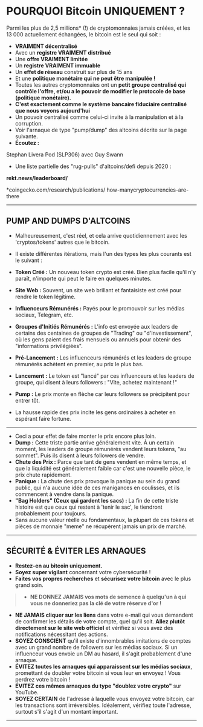 # POURQUOI Bitcoin UNIQUEMENT ?
Parmi les plus de 2,5 millions* (!) de cryptomonnaies jamais créées,
et les 13 000 actuellement échangées, le bitcoin est le seul qui soit :

* **VRAIMENT décentralisé**
* Avec un **registre VRAIMENT distribué**
* Une **offre VRAIMENT limitée**
* Un **registre VRAIMENT immuable**
* Un **effet de réseau** construit sur plus de 15 ans
* Et une **politique monétaire qui ne peut être manipulée !**
* Toutes les autres cryptomonnaies ont un **petit groupe centralisé
qui contrôle l'offre, et/ou a le
pouvoir de modifier le protocole de base (politique
monétaire).**
* **C'est exactement comme le système bancaire fiduciaire centralisé que nous
voyons aujourd'hui**
* Un pouvoir centralisé comme celui-ci invite à la manipulation et
à la corruption.
* Voir l'arnaque de type "pump/dump" des altcoins décrite sur la
page suivante.
* **Écoutez :**

Stephan Livera Pod (SLP306) avec Guy Swann

* Une liste partielle des "rug-pulls" d'altcoins/defi depuis 2020 :

**rekt.news/leaderboard/**

 *coingecko.com/research/publications/
how-manycryptocurrencies-are-there

---

## PUMP AND DUMPS D'ALTCOINS
* Malheureusement, c'est réel, et cela arrive quotidiennement avec les 'cryptos/tokens' autres que le bitcoin.
* Il existe différentes itérations, mais l'un des types les plus
courants est le suivant :

* **Token Créé :** Un nouveau token crypto est créé. Bien
plus facile qu'il n'y paraît, n'importe qui peut le faire en quelques minutes.
* **Site Web :** Souvent, un site web brillant et fantaisiste est créé pour
rendre le token légitime.
* **Influenceurs Rémunérés :** Payés pour le promouvoir sur les médias sociaux,
Telegram, etc.
* **Groupes d'Initiés Rémunérés :** L'info est envoyée aux leaders de
certains des centaines de groupes de "Trading" ou "d'Investissement",
où les gens paient des frais mensuels ou annuels pour obtenir des
"informations privilégiées".
* **Pré-Lancement :** Les influenceurs rémunérés et les leaders de groupe rémunérés achètent en premier, au prix le plus bas.
* **Lancement :** Le token est "lancé" par ces influenceurs
et les leaders de groupe, qui disent à leurs followers : "Vite,
achetez maintenant !"
* **Pump :** Le prix monte en flèche car leurs followers se précipitent pour entrer tôt.
* La hausse rapide des prix incite les gens ordinaires à acheter
en espérant faire fortune.

---

* Ceci a pour effet de faire monter le prix
encore plus loin.
* **Dump :** Cette triste partie arrive généralement vite. À un certain
moment, les leaders de groupe rémunérés vendent leurs tokens, "au
sommet". Puis ils disent à leurs followers de vendre.
* **Chute des Prix :** Parce que tant de gens vendent en
même temps, et que la liquidité est généralement faible car c'est
une nouvelle pièce, le prix chute rapidement.
* **Panique :** La chute des prix provoque la panique au sein du grand
public, qui n'a aucune idée de ces manigances en coulisses, et ils commencent à vendre dans la panique.
* **"Bag Holders" (Ceux qui gardent les sacs) :** La fin de cette triste histoire est que ceux
qui restent à 'tenir le sac', le tiendront probablement
pour toujours.
* Sans aucune valeur réelle ou fondamentaux, la plupart de ces
tokens et pièces de monnaie "meme" ne récupèrent jamais un prix de
marché.

---

## SÉCURITÉ & ÉVITER LES ARNAQUES
* **Restez-en au bitcoin uniquement.**
* **Soyez super vigilant** concernant votre cybersécurité !
* **Faites vos propres recherches** et **sécurisez votre bitcoin** avec
le plus grand soin.

>* **NE DONNEZ JAMAIS vos mots de semence à quelqu'un à qui vous
ne donneriez pas la clé de votre réserve d'or !**

* **NE JAMAIS cliquer sur les liens** dans votre e-mail qui vous demandent
de confirmer les détails de votre compte, quel qu'il soit. **Allez plutôt
directement sur le site web officiel** et vérifiez si vous avez
des notifications nécessitant des actions.
* **SOYEZ CONSCIENT** qu'il existe d'innombrables imitations de
comptes avec un grand nombre de followers sur les médias sociaux. Si un
influenceur vous envoie un DM au hasard, il s'agit probablement d'une arnaque.
* **ÉVITEZ toutes les arnaques qui apparaissent sur les médias sociaux**,
promettant de doubler votre bitcoin si vous
leur en envoyez ! Vous perdrez votre bitcoin !
* **ÉVITEZ ces mêmes arnaques du type "doublez votre crypto"** sur
YouTube.
* **SOYEZ CERTAIN** de l'adresse à laquelle vous envoyez votre
bitcoin, car les transactions sont irréversibles. Idéalement,
vérifiez toute l'adresse, surtout s'il s'agit d'un montant
important.

---
